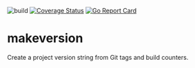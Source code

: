 ![build](https://github.com/cparta/makeversion/actions/workflows/go.yml/badge.svg)
[![Coverage Status](https://coveralls.io/repos/github/cparta/makeversion/badge.svg?branch=main)](https://coveralls.io/github/cparta/makeversion?branch=main)
[![Go Report Card](https://goreportcard.com/badge/github.com/cparta/makeversion)](https://goreportcard.com/report/github.com/cparta/makeversion)

# makeversion
Create a project version string from Git tags and build counters.
